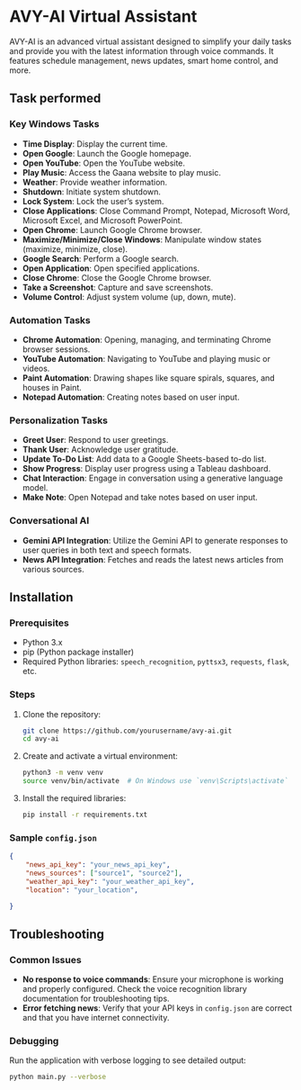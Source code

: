 # AVY-AI Virtual Assistant

AVY-AI is an advanced virtual assistant designed to simplify your daily tasks and provide you with the latest information through voice commands. It features schedule management, news updates, smart home control, and more.

## Task performed 

### Key Windows Tasks

- **Time Display**: Display the current time.
- **Open Google**: Launch the Google homepage.
- **Open YouTube**: Open the YouTube website.
- **Play Music**: Access the Gaana website to play music.
- **Weather**: Provide weather information.
- **Shutdown**: Initiate system shutdown.
- **Lock System**: Lock the user’s system.
- **Close Applications**: Close Command Prompt, Notepad, Microsoft Word, Microsoft Excel, and Microsoft PowerPoint.
- **Open Chrome**: Launch Google Chrome browser.
- **Maximize/Minimize/Close Windows**: Manipulate window states (maximize, minimize, close).
- **Google Search**: Perform a Google search.
- **Open Application**: Open specified applications.
- **Close Chrome**: Close the Google Chrome browser.
- **Take a Screenshot**: Capture and save screenshots.
- **Volume Control**: Adjust system volume (up, down, mute).

### Automation Tasks

- **Chrome Automation**: Opening, managing, and terminating Chrome browser sessions.
- **YouTube Automation**: Navigating to YouTube and playing music or videos.
- **Paint Automation**: Drawing shapes like square spirals, squares, and houses in Paint.
- **Notepad Automation**: Creating notes based on user input.

### Personalization Tasks

- **Greet User**: Respond to user greetings.
- **Thank User**: Acknowledge user gratitude.
- **Update To-Do List**: Add data to a Google Sheets-based to-do list.
- **Show Progress**: Display user progress using a Tableau dashboard.
- **Chat Interaction**: Engage in conversation using a generative language model.
- **Make Note**: Open Notepad and take notes based on user input.

### Conversational AI

- **Gemini API Integration**: Utilize the Gemini API to generate responses to user queries in both text and speech formats.
- **News API Integration**: Fetches and reads the latest news articles from various sources.

## Installation

### Prerequisites

- Python 3.x
- pip (Python package installer)
- Required Python libraries: `speech_recognition`, `pyttsx3`, `requests`, `flask`, etc.

### Steps

1. Clone the repository:

    ```bash
    git clone https://github.com/yourusername/avy-ai.git
    cd avy-ai
    ```

2. Create and activate a virtual environment:

    ```bash
    python3 -m venv venv
    source venv/bin/activate  # On Windows use `venv\Scripts\activate`
    ```

3. Install the required libraries:

    ```bash
    pip install -r requirements.txt
    ```

### Sample `config.json`

```json
{
    "news_api_key": "your_news_api_key",
    "news_sources": ["source1", "source2"],
    "weather_api_key": "your_weather_api_key",
    "location": "your_location",

}
```
## Troubleshooting

### Common Issues

- **No response to voice commands**: Ensure your microphone is working and properly configured. Check the voice recognition library documentation for troubleshooting tips.
- **Error fetching news**: Verify that your API keys in `config.json` are correct and that you have internet connectivity.

### Debugging

Run the application with verbose logging to see detailed output:

```bash
python main.py --verbose


